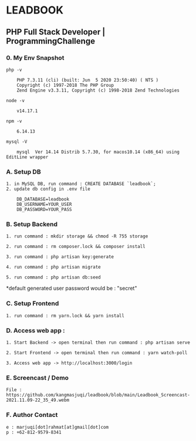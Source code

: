 # LEADBOOK 

## PHP Full Stack Developer | ProgrammingChallenge

### 0. My Env Snapshot

    php -v

        PHP 7.3.11 (cli) (built: Jun  5 2020 23:50:40) ( NTS )
        Copyright (c) 1997-2018 The PHP Group
        Zend Engine v3.3.11, Copyright (c) 1998-2018 Zend Technologies

    node -v

        v14.17.1

    npm -v

        6.14.13

    mysql -V

        mysql  Ver 14.14 Distrib 5.7.30, for macos10.14 (x86_64) using  EditLine wrapper

### A. Setup DB

    1. in MySQL DB, run command : CREATE DATABASE `leadbook`;
    2. update db config in .env file

        DB_DATABASE=leadbook
        DB_USERNAME=YOUR_USER
        DB_PASSWORD=YOUR_PASS


### B. Setup Backend

    1. run command : mkdir storage && chmod -R 755 storage

    2. run command : rm composer.lock && composer install

    3. run command : php artisan key:generate

    4. run command : php artisan migrate

    5. run command : php artisan db:seed

*default generated user password would be : "secret"


### C. Setup Frontend

    1. run command : rm yarn.lock && yarn install


### D. Access web app :

    1. Start Backend -> open terminal then run command : php artisan serve

    2. Start Frontend -> open terminal then run command : yarn watch-poll

    3. Access web app -> http://localhost:3000/login

### E. Screencast / Demo

    File : https://github.com/kangmasjuqi/leadbook/blob/main/Leadbook_Screencast-2021.11.09-22_35_49.webm

### F. Author Contact

    e : marjuqi[dot]rahmat[at]gmail[dot]com
    p : +62-812-9579-8341

